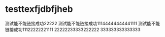 # testtexfjdbfjheb
测试能不能链接成功22222
测试能不能链接成功11144444444441111
测试能不能链接成功11122222221111
22222233333222222
333333333333333
